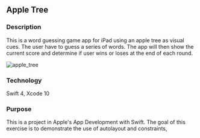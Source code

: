 ## Apple Tree

### Description

This is a word guessing game app for iPad using an apple tree as visual cues. The user have to guess a series of words. The app will then show the current score and determine if user wins or loses at the end of each round.

![apple_tree](https://user-images.githubusercontent.com/44620966/54074514-c4ee0800-4258-11e9-8702-e684aa0d86ea.png)

### Technology

Swift 4, Xcode 10

### Purpose

This is a project in Apple's App Development with Swift. The goal of this exercise is to demonstrate the use of autolayout and constraints, 
